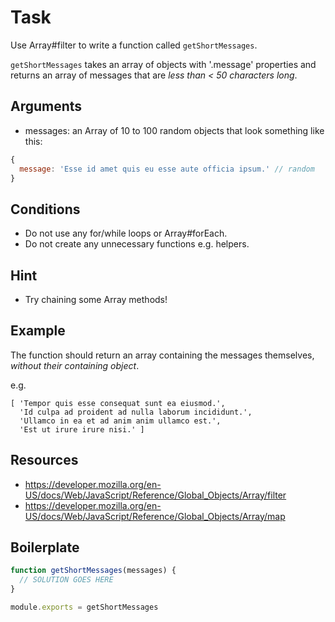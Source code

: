# Task
Use Array#filter to write a function called `getShortMessages`.

`getShortMessages` takes an array of objects with '.message' properties and returns an array of messages that are *less than < 50 characters long*.

## Arguments

* messages: an Array of 10 to 100 random objects that look something like this:

```js
{
  message: 'Esse id amet quis eu esse aute officia ipsum.' // random
}
```

## Conditions

* Do not use any for/while loops or Array#forEach.
* Do not create any unnecessary functions e.g. helpers.

## Hint

* Try chaining some Array methods!

## Example

The function should return an array containing the messages themselves, *without their containing object*.

e.g.
```
[ 'Tempor quis esse consequat sunt ea eiusmod.',
  'Id culpa ad proident ad nulla laborum incididunt.',
  'Ullamco in ea et ad anim anim ullamco est.',
  'Est ut irure irure nisi.' ]
```

## Resources

* https://developer.mozilla.org/en-US/docs/Web/JavaScript/Reference/Global_Objects/Array/filter
* https://developer.mozilla.org/en-US/docs/Web/JavaScript/Reference/Global_Objects/Array/map

## Boilerplate

```js
function getShortMessages(messages) {
  // SOLUTION GOES HERE
}

module.exports = getShortMessages
```
